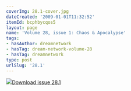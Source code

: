 ```yaml
---
coverImg: 28.1-cover.jpg
dateCreated: '2009-01-01T11:32:52'
itemId: bcphbycqos5
layout: page
name: 'Volume 28, issue 1: Chaos & Apocalypse'
tags:
- hasAuthor: dreamnetwork
- hasTag: dream-network-volume-28
- hasTag: dreamnetwork
type: post
urlSlug: '28.1'
---
```

<img class="card-journal-img" src="../images/28.1-rect.jpg"/><a href="../files/pdfs/Volume_28/28.1_chaos_apocalypse.pdf" download="">Download issue 28.1</a>